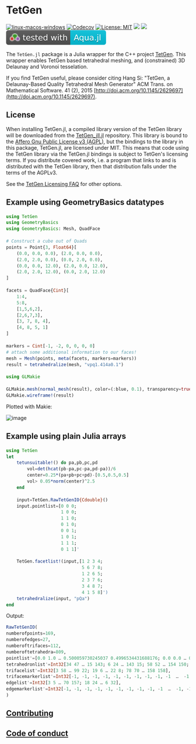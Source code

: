 # TetGen
[![linux-macos-windows](https://github.com/JuliaGeometry/TetGen.jl/actions/workflows/ci.yml/badge.svg)](https://github.com/JuliaGeometry/TetGen.jl/actions/workflows/ci.yml)
[![Codecov](https://codecov.io/gh/JuliaGeometry/TetGen.jl/branch/master/graph/badge.svg)](https://codecov.io/gh/JuliaGeometry/TetGen.jl)
[![License: MIT](https://img.shields.io/badge/License-MIT-blue.svg)](https://github.com/JuliaGeometry/TetGen.jl/blob/master/LICENSE)
[![](https://img.shields.io/badge/docs-stable-blue.svg)](https://JuliaGeometry.github.io/TetGen.jl/stable)
[![](https://img.shields.io/badge/docs-dev-blue.svg)](https://JuliaGeometry.github.io/TetGen.jl/dev)
[![Aqua QA](https://raw.githubusercontent.com/JuliaTesting/Aqua.jl/master/badge.svg)](https://github.com/JuliaTesting/Aqua.jl)

The `TetGen.jl` package is a Julia wrapper for the C++ project [TetGen](https://wias-berlin.de/software/index.jsp?id=TetGen&lang=1). This wrapper enables TetGen based tetrahedral meshing, and (constrained) 3D Delaunay and Voronoi tesselation.

If you find TetGen useful, please consider citing
Hang Si: "TetGen, a Delaunay-Based Quality Tetrahedral Mesh Generator" ACM Trans. on Mathematical Software. 41 (2), 2015
[http://doi.acm.org/10.1145/2629697](http://doi.acm.org/10.1145/2629697).

## License

When installing TetGen.jl, a compiled library version of the TetGen library will be downloaded from the [TetGen_jll.jl](https://github.com/JuliaBinaryWrappers/TetGen_jll.jl) repository.  This library is bound to the  [Affero Gnu Public License v3 (AGPL)](https://www.gnu.org/licenses/agpl-3.0.html),  but the bindings to the library in this package, TetGen.jl, are licensed under MIT. This means that code using the TetGen library via the TetGen.jl bindings is subject to TetGen's licensing terms. If you distribute covered work, i.e. a program that links to and is distributed with the TetGen library, then that distribution falls under the terms of the AGPLv3.

See the [TetGen Licensing FAQ](http://wias-berlin.de/software/tetgen/1.5/FAQ-license.html) for other options.

## Example using GeometryBasics datatypes

```julia
using TetGen
using GeometryBasics
using GeometryBasics: Mesh, QuadFace

# Construct a cube out of Quads
points = Point{3, Float64}[
    (0.0, 0.0, 0.0), (2.0, 0.0, 0.0),
    (2.0, 2.0, 0.0), (0.0, 2.0, 0.0),
    (0.0, 0.0, 12.0), (2.0, 0.0, 12.0),
    (2.0, 2.0, 12.0), (0.0, 2.0, 12.0)
]

facets = QuadFace{Cint}[
    1:4,
    5:8,
    [1,5,6,2],
    [2,6,7,3],
    [3, 7, 8, 4],
    [4, 8, 5, 1]
]

markers = Cint[-1, -2, 0, 0, 0, 0]
# attach some additional information to our faces!
mesh = Mesh(points, meta(facets, markers=markers))
result = tetrahedralize(mesh, "vpq1.414a0.1")

using GLMakie

GLMakie.mesh(normal_mesh(result), color=(:blue, 0.1), transparency=true)
GLMakie.wireframe!(result)

```

Plotted with Makie:

![image](https://user-images.githubusercontent.com/1010467/82307971-69252000-99c1-11ea-8b82-e3a206381bd3.png)


## Example using plain Julia arrays

```julia
using TetGen
let
    tetunsuitable!() do pa,pb,pc,pd
        vol=det(hcat(pb-pa,pc-pa,pd-pa))/6
        center=0.25*(pa+pb+pc+pd)-[0.5,0.5,0.5]
        vol> 0.05*norm(center)^2.5
    end

    input=TetGen.RawTetGenIO{Cdouble}()
    input.pointlist=[0 0 0;  
                     1 0 0;
                     1 1 0;
                     0 1 0;
                     0 0 1;  
                     1 0 1;
                     1 1 1;
                     0 1 1]'

    TetGen.facetlist!(input,[1 2 3 4;
                             5 6 7 8;
                             1 2 6 5;
                             2 3 7 6;
                             3 4 8 7;
                             4 1 5 8]')
    tetrahedralize(input, "pQa")
end
```

Output:

```julia
RawTetGenIO(
numberofpoints=169,
numberofedges=27,
numberoftrifaces=112,
numberoftetrahedra=809,
pointlist'=[0.0 1.0 … 0.500059730245037 0.4996534431688176; 0.0 0.0 … 0.5074057466787957 0.49707528530503103; 0.0 0.0 … 0.5033015055704277 0.4953177845338027],
tetrahedronlist'=Int32[34 47 … 15 143; 6 24 … 143 15; 58 52 … 154 150; 70 73 … 168 168],
trifacelist'=Int32[3 58 … 99 22; 19 6 … 22 8; 78 70 … 158 158],
trifacemarkerlist'=Int32[-1, -1, -1, -1, -1, -1, -1, -1, -1, -1  …  -1, -1, -1, -1, -1, -1, -1, -1, -1, -1],
edgelist'=Int32[3 5 … 70 157; 18 24 … 6 32],
edgemarkerlist'=Int32[-1, -1, -1, -1, -1, -1, -1, -1, -1, -1  …  -1, -1, -1, -1, -1, -1, -1, -1, -1, -1],
)
```


## [Contributing](https://github.com/JuliaGeometry/TetGen.jl/blob/master/CONTRIBUTING.md)   


## [Code of conduct](https://github.com/JuliaGeometry/TetGen.jl/blob/master/CODE_OF_CONDUCT.md)   
 
